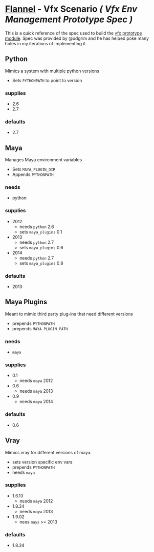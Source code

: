 # [Flannel][readme-md] - Vfx Scenario *( Vfx Env Management Prototype Spec )*

This is a quick reference of the spec used to build the [vfx prototype module][vfx-md]. Spec was provided by @odgrim and he has helped poke many holes in my iterations of implementing it.

## Python

Mimics a system with multiple python versions

- Sets `PYTHONPATH` to point to version

### supplies

- 2.6
- 2.7

### defaults

- 2.7

## Maya

Manages Maya environment variables

- Sets `MAYA_PLUGIN_DIR`
- Appends `PYTHONPATH`

### needs

- python

### supplies

- 2012
  - needs `python` 2.6
  - sets `maya_plugins` 0.1
- 2013
  - needs `python` 2.7
  - sets `maya_plugins` 0.6
- 2014
  - needs `python` 2.7
  - sets `maya_plugins` 0.9

### defaults

- 2013

## Maya Plugins

Meant to mimic third party plug-ins that need different versions

- prepends `PYTHONPATH`
- prepends `MAYA_PLUGIN_PATH`

### needs

- `maya`

### supplies

- 0.1
  - needs `maya` 2012
- 0.6
  - needs `maya` 2013
- 0.9
  - needs `maya` 2014

### defaults

- 0.6

## Vray

Mimics vray for different versions of maya.

- sets version specific env vars
- prepends `PYTHONPATH`
- needs `maya`

### supplies

- 1.6.10
  - needs `maya` 2012
- 1.8.34
  - needs `maya` 2013
- 1.9.02
  - nees `maya` >= 2013

### defaults

- 1.8.34

[vfx-md]: README.md "Vfx Prototype Scenario"
[readme-md]: ../README.md "Flannel Readme"